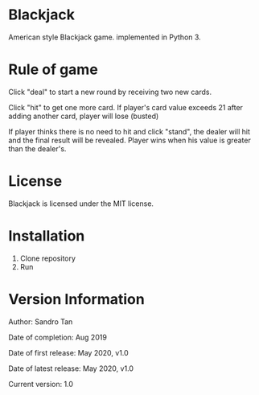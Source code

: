 # Blackjack

American style Blackjack game. 
 implemented in Python 3. 


# Rule of game

Click "deal" to start a new round by receiving two new cards.

Click "hit" to get one more card. If player's card value exceeds 21 after adding another card, player will lose (busted)

If player thinks there is no need to hit and click "stand", the dealer will hit and the final result will be revealed. Player wins when his value is greater than the dealer's. 

# License

Blackjack is licensed under the MIT license.


# Installation
1. Clone repository
2. Run

# Version Information

Author: Sandro Tan

Date of completion: Aug 2019

Date of first release: May 2020, v1.0

Date of latest release: May 2020, v1.0

Current version: 1.0
